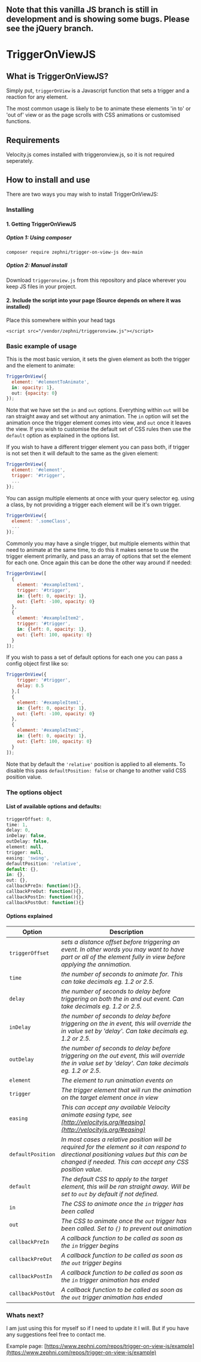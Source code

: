 
## Note that this vanilla JS branch is still in development and is showing some bugs. Please see the jQuery branch.
# TriggerOnViewJS

## What is TriggerOnViewJS?
Simply put, `triggerOnView` is a Javascript function that sets a trigger and a reaction for any element.

The most common usage is likely to be to animate these elements 'in to' or 'out of' view or as the page scrolls with CSS animations or customised functions.

## Requirements
Velocity.js comes installed with triggeronview.js, so it is not required seperately.

## How to install and use

There are two ways you may wish to install TriggerOnViewJS:

### Installing

#### 1. Getting TriggerOnViewJS
##### Option 1: Using composer
`composer require zephni/trigger-on-view-js dev-main`

##### Option 2: Manual install
Download `triggeronview.js` from this repository and place wherever you keep JS files in your project.


#### 2. Include the script into your page (Source depends on where it was installed)
Place this somewhere within your head tags

`<script src="/vendor/zephni/triggeronview.js"></script>`

### Basic example of usage

This is the most basic version, it sets the given element as both the trigger and the element to animate:

```javascript
TriggerOnView({
  element: '#elementToAnimate',
  in: opacity: 1},
  out: {opacity: 0}
});
```

Note that we have set the `in` and `out` options. Everything within `out` will be ran straight away and set without any animation. The `in` option will set the animation once the trigger element comes into view, and `out` once it leaves the view. If you wish to customise the default set of CSS rules then use the `default` option as explained in the options list.

If you wish to have a different trigger element you can pass both, if trigger is not set then it will default to the same as the given element:

```javascript
TriggerOnView({
  element: '#element',
  trigger: '#trigger',
  ...
});
```

You can assign multiple elements at once with your query selector eg. using a class, by not providing a trigger each element will be it's own trigger.

```javascript
TriggerOnView({
  element: '.someClass',
  ...
});
```
Commonly you may have a single trigger, but multiple elements within that need to animate at the same time, to do this it makes sense to use the trigger element primarily, and pass an array of options that set the element for each one. Once again this can be done the other way around if needed:

```javascript
TriggerOnView([
  {
    element: '#exampleItem1',
    trigger: '#trigger',
    in: {left: 0, opacity: 1},
    out: {left: -100, opacity: 0}
  },
  {
    element: '#exampleItem2',
    trigger: '#trigger',
    in: {left: 0, opacity: 1},
    out: {left: 100, opacity: 0}
  }
]);
```

If you wish to pass a set of default options for each one you can pass a config object first like so:

```javascript
TriggerOnView({
    trigger: '#trigger',
    delay: 0.5
  },[
  {
    element: '#exampleItem1',
    in: {left: 0, opacity: 1},
    out: {left: -100, opacity: 0}
  },
  {
    element: '#exampleItem2',
    in: {left: 0, opacity: 1},
    out: {left: 100, opacity: 0}
  }
]);
```

Note that by default the `'relative'` position is applied to all elements. To disable this pass `defaultPosition: false` or change to another valid CSS position value.

### The options object

#### List of available options and defaults:

```javascript
triggerOffset: 0,
time: 1,
delay: 0,
inDelay: false,
outDelay: false,
element: null,
trigger: null,
easing: 'swing',
defaultPosition: 'relative',
default: {},
in: {},
out: {},
callbackPreIn: function(){},
callbackPreOut: function(){},
callbackPostIn: function(){},
callbackPostOut: function(){}
```

#### Options explained 

| Option                           | Description    |
| -------------------------------- | -------------- |
| `triggerOffset`                | *sets a distance offset before triggering an event. In other words you may want to have part or all of the element fully in view before applying the annimation.* |
| `time`                         | *the number of seconds to animate for. This can take decimals eg. 1.2 or 2.5.* |
| `delay`                        | *the number of seconds to delay before triggering on both the in and out event. Can take decimals eg. 1.2 or 2.5.* |
| `inDelay`                      | *the number of seconds to delay before triggering on the in event, this will override the in value set by 'delay'. Can take decimals eg. 1.2 or 2.5.* |
| `outDelay`                      | *the number of seconds to delay before triggering on the out event, this will override the in value set by 'delay'. Can take decimals eg. 1.2 or 2.5.* |
| `element`                      | *The element to run animation events on* |
| `trigger`                      | *The trigger element that will run the animation on the target element once in view* |
| `easing`                       | *This can accept any available Velocity animate easing type, see [http://velocityjs.org/#easing](http://velocityjs.org/#easing)* |
| `defaultPosition`              | *In most cases a relative position will be required for the element so it can respond to directional positioning values but this can be changed if needed. This can accept any CSS position value.* |
| `default`                      | *The default CSS to apply to the target element, this will be ran straight away. Will be set to `out` by default if not defined.* |
| `in`                           | *The CSS to animate once the `in` trigger has been called* |
| `out`                          | *The CSS to animate once the `out` trigger has been called. Set to `{}` to prevent out animation* |
| `callbackPreIn`                | *A callback function to be called as soon as the `in` trigger begins* |
| `callbackPreOut`               | *A callback function to be called as soon as the `out` trigger begins* |
| `callbackPostIn`               | *A callback function to be called as soon as the `in` trigger animation has ended* |
| `callbackPostOut`              | *A callback function to be called as soon as the `out` trigger animation has ended* |

### Whats next?

I am just using this for myself so if I need to update it I will. But if you have any suggestions feel free to contact me.

Example page: [https://www.zephni.com/repos/trigger-on-view-js/example](https://www.zephni.com/repos/trigger-on-view-js/example)
